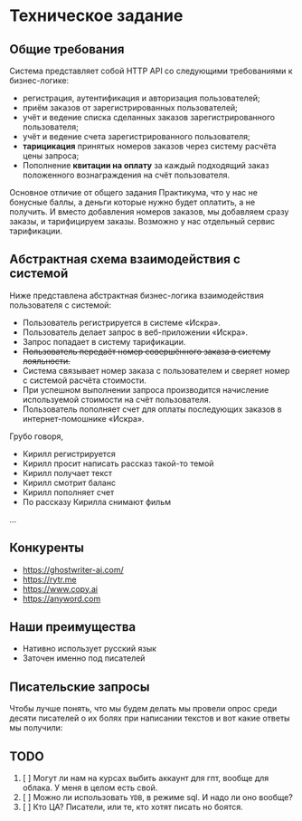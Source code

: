 # Техническое задание

## Общие требования

Система представляет собой HTTP API со следующими требованиями к бизнес-логике:

+ регистрация, аутентификация и авторизация пользователей;
+ приём заказов от зарегистрированных пользователей;
+ учёт и ведение списка сделанных заказов зарегистрированного пользователя;
+ учёт и ведение счета зарегистрированного пользователя;
+ **тарицикация** принятых номеров заказов через систему расчёта цены запроса;
+ Пополнение **квитации на оплату** за каждый подходящий заказ положенного вознаграждения на счёт пользователя.

Основное отличие от общего задания Практикума, что у нас не бонусные баллы, а деньги которые нужно будет оплатить, а не получить. И вместо добавления номеров заказов, мы добавляем сразу заказы, и тарифицируем заказы. Возможно у нас отдельный сервис тарификации.

## Абстрактная схема взаимодействия с системой

Ниже представлена абстрактная бизнес-логика взаимодействия пользователя с системой:

+ Пользователь регистрируется в системе «Искра».
+ Пользователь делает запрос в веб-приложении «Искра».
+ Запрос попадает в систему тарификации.
+ ~~Пользователь передаёт номер совершённого заказа в систему лояльности.~~
+ Система связывает номер заказа с пользователем и сверяет номер с системой расчёта стоимости.
+ При успешном выполнении запроса производится начисление используемой стоимости на счёт пользователя.
+ Пользователь пополняет счет для оплаты последующих заказов в интернет-помошнике «Искра».

Грубо говоря,
+ Кирилл регистрируется
+ Кирилл просит написать рассказ такой-то темой
+ Кирилл получает текст
+ Кирилл смотрит баланс
+ Кирилл пополняет счет
+ По рассказу Кирилла снимают фильм

...

## Конкуренты

+ https://ghostwriter-ai.com/
+ https://rytr.me
+ https://www.copy.ai
+ https://anyword.com

## Наши преимущества

+ Нативно использует русский язык
+ Заточен именно под писателей

## Писательские запросы

Чтобы лучше понять, что мы будем делать мы провели опрос среди десяти писателей о их болях при написании текстов и вот какие ответы мы получили:

## TODO

1. [ ] Могут ли нам на курсах выбить аккаунт для гпт, вообще для облака. У меня в целом есть свой.
2. [ ] Можно ли использовать `YDB`, в режиме sql. И надо ли оно вообще?
3. [ ] Кто ЦА? Писатели, или те, кто хотят писать но боятся. 
